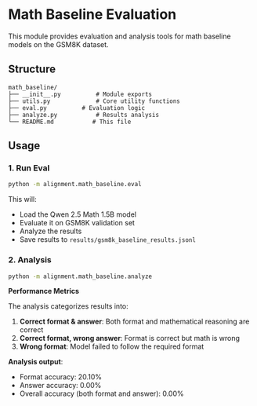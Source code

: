 # Math Baseline Evaluation

This module provides evaluation and analysis tools for math baseline models on the GSM8K dataset.

## Structure

```
math_baseline/
├── __init__.py          # Module exports
├── utils.py             # Core utility functions
├── eval.py          # Evaluation logic
├── analyze.py           # Results analysis
└── README.md           # This file
```

## Usage

### 1. Run Eval

```bash
python -m alignment.math_baseline.eval
```

This will:
- Load the Qwen 2.5 Math 1.5B model
- Evaluate it on GSM8K validation set
- Analyze the results
- Save results to `results/gsm8k_baseline_results.jsonl`

### 2. Analysis

```bash
python -m alignment.math_baseline.analyze
```

**Performance Metrics**

The analysis categorizes results into:
1. **Correct format & answer**: Both format and mathematical reasoning are correct
2. **Correct format, wrong answer**: Format is correct but math is wrong
3. **Wrong format**: Model failed to follow the required format

**Analysis output**: 
   - Format accuracy: 20.10%
   - Answer accuracy: 0.00%
   - Overall accuracy (both format and answer): 0.00%
